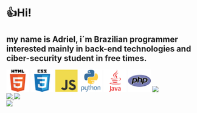 <div><!--parte de cima-->
<h1>👍Hi!</h1>
<h2>
my name is Adriel, i´m Brazilian programmer interested mainly in back-end technologies and ciber-security student in free times.
</h2>
<div style="display:"inline-block">
<!--
imagens
-->
<img src="https://github.com/devicons/devicon/blob/master/icons/html5/html5-original-wordmark.svg" style="height:60px;">
<img src="https://github.com/devicons/devicon/blob/master/icons/css3/css3-original-wordmark.svg" style="height:60px;">
<img src="https://github.com/devicons/devicon/blob/master/icons/javascript/javascript-original.svg" style="height:60px;">
<img src="https://github.com/devicons/devicon/blob/master/icons/python/python-original-wordmark.svg" style="height:60px;">
<img src="https://github.com/devicons/devicon/blob/master/icons/java/java-plain-wordmark.svg" style="height:60px;">
<img src="https://github.com/devicons/devicon/blob/master/icons/php/php-original.svg" style=height:60px;">
<img src="https://cdn.jsdelivr.net/gh/devicons/devicon/icons/csharp/csharp-plain.svg" style="height:60px;"/>
</div>
<!--images-->
<div style="display:"inline-block">
<a href="https://www.linkedin.com/in/adriel-henrique-b32305200/" target="_blank">
<img src="https://img.shields.io/badge/LinkedIn-0077B5?style=for-the-badge&logo=linkedin&logoColor=white">
</a>
<a href="https://www.instagram.com/adriel.henrs/?hl=en" target="_blank">
<img src="https://img.shields.io/badge/Instagram-E4405F?style=for-the-badge&logo=instagram&logoColor=white">
</a>
</div>
<img src="https://media4.giphy.com/media/qgQUggAC3Pfv687qPC/giphy.gif?cid=790b7611b8a79cd01f9b72841cf0a6203bde3d05070c3c8a&rid=giphy.gif&ct=g">
<!--teste-->
